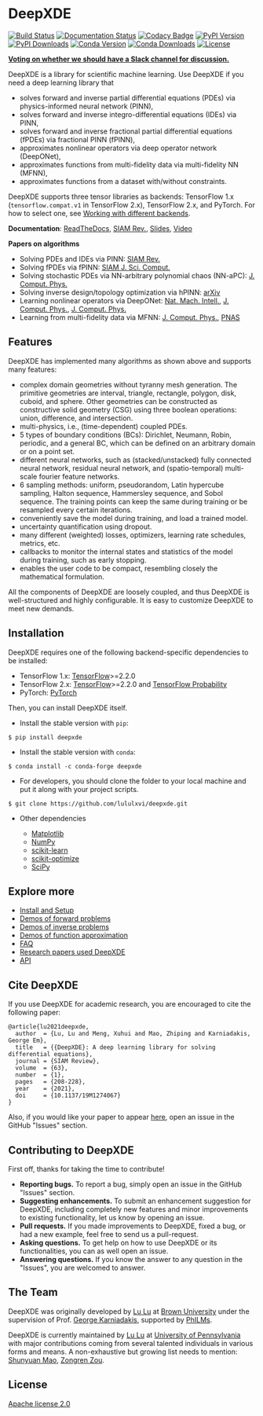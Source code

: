# DeepXDE

[![Build Status](https://app.travis-ci.com/lululxvi/deepxde.svg?branch=master)](https://app.travis-ci.com/lululxvi/deepxde)
[![Documentation Status](https://readthedocs.org/projects/deepxde/badge/?version=latest)](https://deepxde.readthedocs.io/en/latest/?badge=latest)
[![Codacy Badge](https://app.codacy.com/project/badge/Grade/5c67adbfeabd4ccc9b84d2212c50a342)](https://www.codacy.com/gh/lululxvi/deepxde/dashboard?utm_source=github.com&amp;utm_medium=referral&amp;utm_content=lululxvi/deepxde&amp;utm_campaign=Badge_Grade)
[![PyPI Version](https://badge.fury.io/py/DeepXDE.svg)](https://badge.fury.io/py/DeepXDE)
[![PyPI Downloads](https://pepy.tech/badge/deepxde)](https://pepy.tech/project/deepxde)
[![Conda Version](https://anaconda.org/conda-forge/deepxde/badges/version.svg)](https://anaconda.org/conda-forge/deepxde)
[![Conda Downloads](https://img.shields.io/conda/dn/conda-forge/deepxde.svg)](https://anaconda.org/conda-forge/deepxde)
[![License](https://img.shields.io/badge/license-Apache%202.0-blue.svg)](https://github.com/lululxvi/deepxde/blob/master/LICENSE)

[**Voting on whether we should have a Slack channel for discussion.**](https://github.com/lululxvi/deepxde/issues/371)

DeepXDE is a library for scientific machine learning. Use DeepXDE if you need a deep learning library that

- solves forward and inverse partial differential equations (PDEs) via physics-informed neural network (PINN),
- solves forward and inverse integro-differential equations (IDEs) via PINN,
- solves forward and inverse fractional partial differential equations (fPDEs) via fractional PINN (fPINN),
- approximates nonlinear operators via deep operator network (DeepONet),
- approximates functions from multi-fidelity data via multi-fidelity NN (MFNN),
- approximates functions from a dataset with/without constraints.

DeepXDE supports three tensor libraries as backends: TensorFlow 1.x (`tensorflow.compat.v1` in TensorFlow 2.x), TensorFlow 2.x, and PyTorch. For how to select one, see [Working with different backends](https://deepxde.readthedocs.io/en/latest/user/installation.html#working-with-different-backends).

**Documentation**: [ReadTheDocs](https://deepxde.readthedocs.io/), [SIAM Rev.](https://doi.org/10.1137/19M1274067), [Slides](https://lululxvi.github.io/files/talks/2020SIAMMDS_MS70.pdf), [Video](https://www.youtube.com/watch?v=Wfgr1pMA9fY&list=PL1e3Jic2_DwwJQ528agJYMEpA0oMaDSA9&index=13)

**Papers on algorithms**

- Solving PDEs and IDEs via PINN: [SIAM Rev.](https://doi.org/10.1137/19M1274067)
- Solving fPDEs via fPINN: [SIAM J. Sci. Comput.](https://epubs.siam.org/doi/abs/10.1137/18M1229845)
- Solving stochastic PDEs via NN-arbitrary polynomial chaos (NN-aPC): [J. Comput. Phys.](https://www.sciencedirect.com/science/article/pii/S0021999119305340)
- Solving inverse design/topology optimization via hPINN: [arXiv](https://arxiv.org/abs/2102.04626)
- Learning nonlinear operators via DeepONet: [Nat. Mach. Intell.](https://doi.org/10.1038/s42256-021-00302-5), [J. Comput. Phys.](https://doi.org/10.1016/j.jcp.2021.110296), [J. Comput. Phys.](https://doi.org/10.1016/j.jcp.2021.110698)
- Learning from multi-fidelity data via MFNN: [J. Comput. Phys.](https://doi.org/10.1016/j.jcp.2019.109020), [PNAS](https://www.pnas.org/content/117/13/7052)

## Features

DeepXDE has implemented many algorithms as shown above and supports many features:

- complex domain geometries without tyranny mesh generation. The primitive geometries are interval, triangle, rectangle, polygon, disk, cuboid, and sphere. Other geometries can be constructed as constructive solid geometry (CSG) using three boolean operations: union, difference, and intersection.
- multi-physics, i.e., (time-dependent) coupled PDEs.
- 5 types of boundary conditions (BCs): Dirichlet, Neumann, Robin, periodic, and a general BC, which can be defined on an arbitrary domain or on a point set.
- different neural networks, such as (stacked/unstacked) fully connected neural network, residual neural network, and (spatio-temporal) multi-scale fourier feature networks.
- 6 sampling methods: uniform, pseudorandom, Latin hypercube sampling, Halton sequence, Hammersley sequence, and Sobol sequence. The training points can keep the same during training or be resampled every certain iterations.
- conveniently save the model during training, and load a trained model.
- uncertainty quantification using dropout.
- many different (weighted) losses, optimizers, learning rate schedules, metrics, etc.
- callbacks to monitor the internal states and statistics of the model during training, such as early stopping.
- enables the user code to be compact, resembling closely the mathematical formulation.

All the components of DeepXDE are loosely coupled, and thus DeepXDE is well-structured and highly configurable. It is easy to customize DeepXDE to meet new demands.

## Installation

DeepXDE requires one of the following backend-specific dependencies to be installed:

- TensorFlow 1.x: [TensorFlow](https://www.tensorflow.org/)>=2.2.0
- TensorFlow 2.x: [TensorFlow](https://www.tensorflow.org/)>=2.2.0 and [TensorFlow Probability](https://www.tensorflow.org/probability)
- PyTorch: [PyTorch](https://pytorch.org/)

Then, you can install DeepXDE itself.

- Install the stable version with `pip`:

```
$ pip install deepxde
```

- Install the stable version with `conda`:

```
$ conda install -c conda-forge deepxde
```

- For developers, you should clone the folder to your local machine and put it along with your project scripts.

```
$ git clone https://github.com/lululxvi/deepxde.git
```

- Other dependencies

  - [Matplotlib](https://matplotlib.org/)
  - [NumPy](http://www.numpy.org/)
  - [scikit-learn](https://scikit-learn.org)
  - [scikit-optimize](https://scikit-optimize.github.io)
  - [SciPy](https://www.scipy.org/)

## Explore more

- [Install and Setup](https://deepxde.readthedocs.io/en/latest/user/installation.html)
- [Demos of forward problems](https://deepxde.readthedocs.io/en/latest/demos/forward.html)
- [Demos of inverse problems](https://deepxde.readthedocs.io/en/latest/demos/inverse.html)
- [Demos of function approximation](https://deepxde.readthedocs.io/en/latest/demos/func.html)
- [FAQ](https://deepxde.readthedocs.io/en/latest/user/faq.html)
- [Research papers used DeepXDE](https://deepxde.readthedocs.io/en/latest/user/research.html)
- [API](https://deepxde.readthedocs.io/en/latest/modules/deepxde.html)

## Cite DeepXDE

If you use DeepXDE for academic research, you are encouraged to cite the following paper:

```
@article{lu2021deepxde,
  author  = {Lu, Lu and Meng, Xuhui and Mao, Zhiping and Karniadakis, George Em},
  title   = {{DeepXDE}: A deep learning library for solving differential equations},
  journal = {SIAM Review},
  volume  = {63},
  number  = {1},
  pages   = {208-228},
  year    = {2021},
  doi     = {10.1137/19M1274067}
}
```

Also, if you would like your paper to appear [here](https://deepxde.readthedocs.io/en/latest/user/research.html), open an issue in the GitHub "Issues" section.

## Contributing to DeepXDE

First off, thanks for taking the time to contribute!

- **Reporting bugs.** To report a bug, simply open an issue in the GitHub "Issues" section.
- **Suggesting enhancements.** To submit an enhancement suggestion for DeepXDE, including completely new features and minor improvements to existing functionality, let us know by opening an issue.
- **Pull requests.** If you made improvements to DeepXDE, fixed a bug, or had a new example, feel free to send us a pull-request.
- **Asking questions.** To get help on how to use DeepXDE or its functionalities, you can as well open an issue.
- **Answering questions.** If you know the answer to any question in the "Issues", you are welcomed to answer.

## The Team

DeepXDE was originally developed by [Lu Lu](https://lululxvi.github.io/) at [Brown University](https://www.brown.edu) under the supervision of Prof. [George Karniadakis](https://www.brown.edu/research/projects/crunch/george-karniadakis), supported by [PhILMs](https://www.pnnl.gov/computing/philms/).

DeepXDE is currently maintained by [Lu Lu](https://lululxvi.github.io/) at [University of Pennsylvania](https://www.upenn.edu/) with major contributions coming from several talented individuals in various forms and means. A non-exhaustive but growing list needs to mention: [Shunyuan Mao](https://github.com/smao-astro), [Zongren Zou](https://github.com/ZongrenZou).

## License

[Apache license 2.0](https://github.com/lululxvi/deepxde/blob/master/LICENSE)

